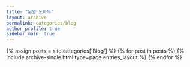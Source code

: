 ```yaml
---
title: "운영 노하우"
layout: archive
permalink: categories/blog
author_profile: true
sidebar_main: true
---
```



{% assign posts = site.categories['Blog'] %}
{% for post in posts %} {% include archive-single.html type=page.entries_layout %} {% endfor %}